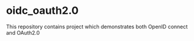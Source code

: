 # oidc_oauth2.0
This repository contains project which demonstrates both OpenID connect and OAuth2.0 
